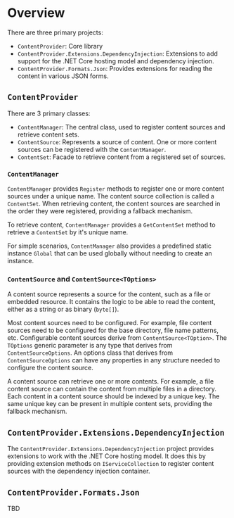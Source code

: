 # Overview

There are three primary projects:
* `ContentProvider`: Core library
* `ContentProvider.Extensions.DependencyInjection`: Extensions to add support for the .NET Core hosting model and dependency injection.
* `ContentProvider.Formats.Json`: Provides extensions for reading the content in various JSON forms.

## `ContentProvider`

There are 3 primary classes:
* `ContentManager`: The central class, used to register content sources and retrieve content sets.
* `ContentSource`: Represents a source of content. One or more content sources can be registered with the `ContentManager`.
* `ContentSet`: Facade to retrieve content from a registered set of sources.

### `ContentManager`

`ContentManager` provides `Register` methods to register one or more content sources under a unique name. The content source collection is called a `ContentSet`. When retrieving content, the content sources are searched in the order they were registered, providing a fallback mechanism.

To retrieve content, `ContentManager` provides a `GetContentSet` method to retrieve a `ContentSet` by it's unique name.

For simple scenarios, `ContentManager` also provides a predefined static instance `Global` that can be used globally without needing to create an instance.

### `ContentSource` and `ContentSource<TOptions>`

A content source represents a source for the content, such as a file or embedded resource. It contains the logic to be able to read the content, either as a string or as binary (`byte[]`).

Most content sources need to be configured. For example, file content sources need to be configured for the base directory, file name patterns, etc. Configurable content sources derive from `ContentSource<TOption>`. The `TOptions` generic parameter is any type that derives from `ContentSourceOptions`. An options class that derives from `ContentSourceOptions` can have any properties in any structure needed to configure the content source.

A content source can retrieve one or more contents. For example, a file content source can contain the content from multiple files in a directory. Each content in a content source should be indexed by a unique key. The same unique key can be present in multiple content sets, providing the fallback mechanism.

## `ContentProvider.Extensions.DependencyInjection`

The `ContentProvider.Extensions.DependencyInjection` project provides extensions to work with the .NET Core hosting model. It does this by providing extension methods on `IServiceCollection` to register content sources with the dependency injection container.

## `ContentProvider.Formats.Json`

TBD
